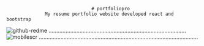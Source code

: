                                   # portfoliopro
                  My resume portfolio website developed react and bootstrap

![github-redme](https://user-images.githubusercontent.com/63175218/201495111-74e1c5ed-12d9-4183-90d6-7f1450829a52.png) 
   .........................................................................................                                                                      ![mobilescr](https://user-images.githubusercontent.com/63175218/201566889-a0e21c86-ca12-481a-9565-c6a48e67ced2.png) ....................................................................................................... 

                                  
